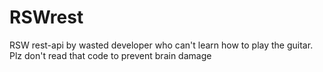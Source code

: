 # RSWrest
RSW rest-api by wasted developer who can't learn how to play the guitar. Plz don't read that code to prevent brain damage
